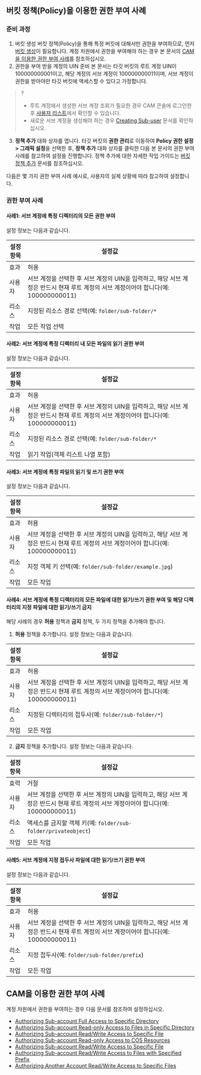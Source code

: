## 버킷 정책(Policy)을 이용한 권한 부여 사례

### 준비 과정

1. 버킷 생성
버킷 정책(Policy)을 통해 특정 버킷에 대해서만 권한을 부여하므로, 먼저 [버킷 생성](https://intl.cloud.tencent.com/document/product/436/13309)이 필요합니다. 계정 차원에서 권한을 부여해야 하는 경우 본 문서의 [CAM을 이용한 권한 부여 사례](#cam)를 참조하십시오.
2. 권한을 부여 받을 계정의 UIN 준비
본 문서는 타깃 버킷의 루트 계정 UIN이 100000000001이고, 해당 계정의 서브 계정이 100000000011이며, 서브 계정이 권한을 받아야만 타깃 버킷에 액세스할 수 있다고 가정합니다.
>?
>- 루트 계정에서 생성한 서브 계정 조회가 필요한 경우 CAM 콘솔에 로그인한 후 [사용자 리스트](https://console.cloud.tencent.com/cam)에서 확인할 수 있습니다.
>- 새로운 서브 계정을 생성해야 하는 경우 [Creating Sub-user](https://intl.cloud.tencent.com/document/product/598/13674) 문서를 확인하십시오.
>
3. **정책 추가** 대화 상자를 엽니다.
타깃 버킷의 **권한 관리**로 이동하여 **Policy 권한 설정 > 그래픽 설정**을 선택한 후, **정책 추가** 대화 상자를 클릭한 다음 본 문서의 권한 부여 사례를 참고하여 설정을 진행합니다. 정책 추가에 대한 자세한 작업 가이드는 [버킷 정책 추가](https://intl.cloud.tencent.com/document/product/436/30927) 문서를 참조하십시오.

다음은 몇 가지 권한 부여 사례 예시로, 사용자의 실제 상황에 따라 참고하여 설정합니다.

### 권한 부여 사례

#### 사례1: 서브 계정에 특정 디렉터리의 모든 권한 부여
설정 정보는 다음과 같습니다.

|설정 항목|설정값|
|------|------|
|효과|허용|
|사용자| 서브 계정을 선택한 후 서브 계정의 UIN을 입력하고, 해당 서브 계정은 반드시 현재 루트 계정의 서브 계정이어야 합니다(예: 100000000011)|
|리소스|지정된 리소스 경로 선택(예: `folder/sub-folder/*`|
|작업|모든 작업 선택|



#### 사례2: 서브 계정에 특정 디렉터리 내 모든 파일의 읽기 권한 부여

설정 정보는 다음과 같습니다.

|설정 항목          |          설정값|
|------|------|
|효과        |       허용|
|사용자| 서브 계정을 선택한 후 서브 계정의 UIN을 입력하고, 해당 서브 계정은 반드시 현재 루트 계정의 서브 계정이어야 합니다(예: 100000000011)|
|리소스|지정된 리소스 경로 선택(예: `folder/sub-folder/*`|
|작업          |       읽기 작업(객체 리스트 나열 포함)|



#### 사례3: 서브 계정에 특정 파일의 읽기 및 쓰기 권한 부여

설정 정보는 다음과 같습니다.

|설정 항목|설정값|
|------|------|
|효과|허용|
|사용자| 서브 계정을 선택한 후 서브 계정의 UIN을 입력하고, 해당 서브 계정은 반드시 현재 루트 계정의 서브 계정이어야 합니다(예: 100000000011)|
|리소스|지정 객체 키 선택(예: `folder/sub-folder/example.jpg`)|
|작업|모든 작업|




#### 사례4: 서브 계정에 특정 디렉터리의 모든 파일에 대한 읽기/쓰기 권한 부여 및 해당 디렉터리의 지정 파일에 대한 읽기/쓰기 금지

해당 사례의 경우 **허용** 정책과 **금지** 정책, 두 가지 정책을 추가해야 합니다.

1. **허용** 정책을 추가합니다. 설정 정보는 다음과 같습니다.

|설정 항목|설정값|
|------|------|
|효과|허용|
|사용자| 서브 계정을 선택한 후 서브 계정의 UIN을 입력하고, 해당 서브 계정은 반드시 현재 루트 계정의 서브 계정이어야 합니다(예: 100000000011)|
|리소스|지정된 디렉터리의 접두사(예: `folder/sub-folder/*`)    |
|작업|모든 작업|




2. **금지** 정책을 추가합니다. 설정 정보는 다음과 같습니다.

|설정 항목|설정값|
|------|------|
|효력|거절|
|사용자| 서브 계정을 선택한 후 서브 계정의 UIN을 입력하고, 해당 서브 계정은 반드시 현재 루트 계정의 서브 계정이어야 합니다(예: 100000000011)|
|리소스|액세스를 금지할 객체 키(예: `folder/sub-folder/privateobject`)|
|작업|모든 작업|




#### 사례5: 서브 계정에 지정 접두사 파일에 대한 읽기/쓰기 권한 부여

설정 정보는 다음과 같습니다.

|설정 항목|설정값|
|------|------|
|효과|허용|
|사용자| 서브 계정을 선택한 후 서브 계정의 UIN을 입력하고, 해당 서브 계정은 반드시 현재 루트 계정의 서브 계정이어야 합니다(예: 100000000011)|
|리소스|지정 접두사(예: `folder/sub-folder/prefix`)|
|작업|모든 작업|




<span id=cam></span>

## CAM을 이용한 권한 부여 사례

계정 차원에서 권한을 부여하는 경우 다음 문서를 참조하여 설정하십시오.


- [Authorizing Sub-account Full Access to Specific Directory](https://intl.cloud.tencent.com/document/product/598/11084)
- [Authorizing Sub-account Read-only Access to Files in Specific Directory](https://intl.cloud.tencent.com/document/product/598/11085)
- [Authorizing Sub-account Read/Write Access to Specific File](https://intl.cloud.tencent.com/document/product/598/11086)
- [Authorizing Sub-account Read-only Access to COS Resources](https://intl.cloud.tencent.com/document/product/598/11087)
- [Authorizing Sub-account Read/Write Access to Specific File](https://intl.cloud.tencent.com/document/product/598/11086)
- [Authorizing Sub-account Read/Write Access to Files with Specified Prefix](https://intl.cloud.tencent.com/document/product/598/11090)
- [Authorizing Another Account Read/Write Access to Specific Files](https://www.tencentcloud.com/document/product/598/11091)

